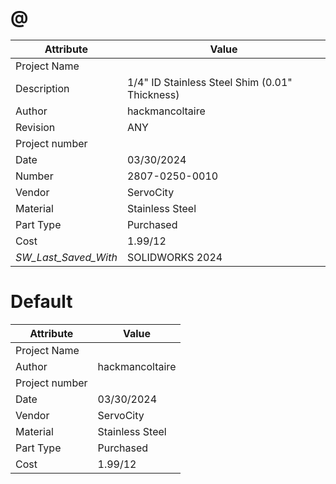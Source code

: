 # @
| Attribute | Value |
| ---  | ---     |
| Project Name |  |
| Description | 1/4&quot; ID Stainless Steel Shim (0.01&quot; Thickness) |
| Author | hackmancoltaire |
| Revision | ANY |
| Project number |  |
| Date | 03/30/2024 |
| Number | 2807-0250-0010 |
| Vendor | ServoCity |
| Material | Stainless Steel |
| Part Type | Purchased |
| Cost | 1.99/12 |
| _SW_Last_Saved_With_ | SOLIDWORKS 2024 |
# Default
| Attribute | Value |
| ---  | ---     |
| Project Name |  |
| Author | hackmancoltaire |
| Project number |  |
| Date | 03/30/2024 |
| Vendor | ServoCity |
| Material | Stainless Steel |
| Part Type | Purchased |
| Cost | 1.99/12 |
